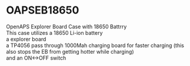 # OAPSEB18650  
OpenAPS Explorer Board Case with 18650 Battrry  
This case utilizes a 18650 Li-ion battery  
a explorer board  
a TP4056 pass through 1000Mah charging board for faster charging (this also stops the EB from getting hotter while charging)  
and an ON<->OFF switch  
